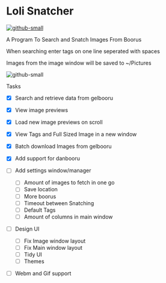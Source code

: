 # Loli Snatcher 
[![github-small](https://www.gnu.org/graphics/gplv3-with-text-136x68.png)](https://www.gnu.org/licenses/gpl-3.0)

A Program To Search  and Snatch Images From Boorus

When searching enter tags on one line seperated with spaces

Images from the image window will be saved to ~/Pictures 

![github-small](https://i.imgur.com/s0gX1N0.png)

Tasks
- [x] Search and retrieve data from gelbooru
- [x] View image previews
- [x] Load new image previews on scroll
- [x] View Tags and Full Sized Image in a new window
- [x] Batch download Images from gelbooru
- [x] Add support for danbooru
- [ ] Add settings window/manager
    - [ ] Amount of images to fetch in one go
    - [ ] Save location
    - [ ] More boorus
    - [ ] Timeout between Snatching
    - [ ] Default Tags
    - [ ] Amount of columns in main window
- [ ] Design UI
    - [ ] Fix Image window layout
    - [ ] Fix Main window layout
    - [ ] Tidy UI
    - [ ] Themes
- [ ] Webm and Gif support

